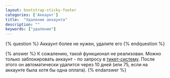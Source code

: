 ```yaml
---
layout: bootstrap-sticky-footer
categories: ['Аккаунт']
title:  "Удаление аккаунта"
description: ""
keywords: ["удаление"]
---
```

{% question %} 
Аккаунт более не нужен, удалите его
{% endquestion %} 

{% answer %}
К сожалению, такой функционал не реализован. Можно только заблокировать аккаунт - по запросу в [тикет-систему](https://cp.beget.com/support). 
После этого он автоматически удалится через 10 дней (или 75, если на аккаунте была хотя бы одна оплата).
{% endanswer %}
